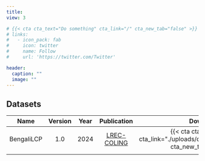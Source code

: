 ```yaml
---
title: 
view: 3

# {{< cta cta_text="Do something" cta_link="/" cta_new_tab="false" >}}
# links:
#   - icon_pack: fab
#     icon: twitter
#     name: Follow
#     url: 'https://twitter.com/Twitter'

header:
  caption: ""
  image: ""
---
```

## Datasets
| Name | Version |Year | Publication | Download
|:---:|:---:|:---:|:---:|:---:|
| BengaliLCP | 1.0 | 2024 | [LREC-COLING](https://csecu-dsg.github.io/publication/) |{{< cta cta_text="Click" cta_link="./uploads/datasets/BengaliLCP.zip" cta_new_tab="true" >}} 
| | | | | |